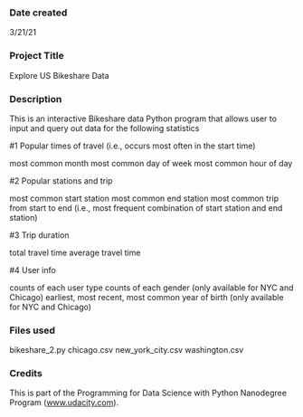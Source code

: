 ### Date created
3/21/21

### Project Title
Explore US Bikeshare Data

### Description
This is an interactive Bikeshare data Python program that allows user to input and query out data for the following statistics

#1 Popular times of travel (i.e., occurs most often in the start time)

most common month
most common day of week
most common hour of day

#2 Popular stations and trip

most common start station
most common end station
most common trip from start to end (i.e., most frequent combination of start station and end station)

#3 Trip duration

total travel time
average travel time

#4 User info

counts of each user type
counts of each gender (only available for NYC and Chicago)
earliest, most recent, most common year of birth (only available for NYC and Chicago)

### Files used
bikeshare_2.py
chicago.csv
new_york_city.csv
washington.csv

### Credits
This is part of the Programming for Data Science with Python Nanodegree Program (www.udacity.com).

